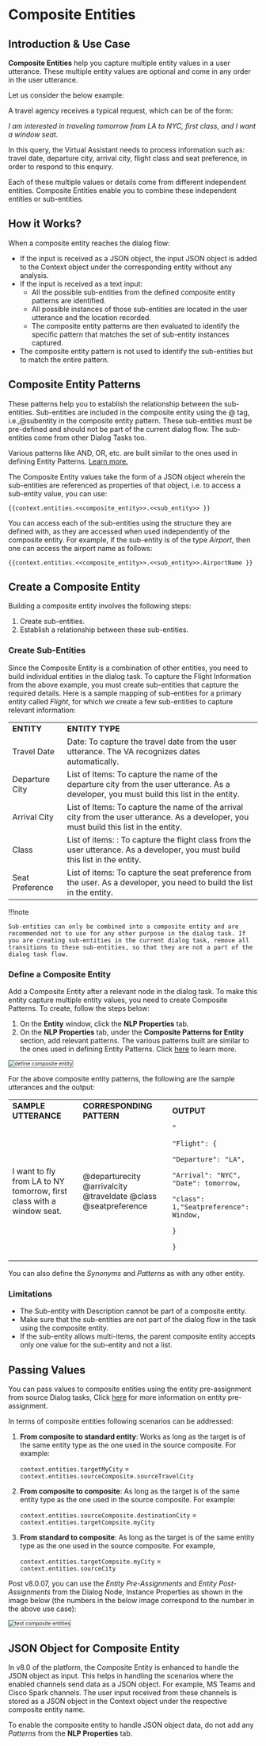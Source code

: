 # Composite Entities

## Introduction & Use Case 

**Composite Entities** help you capture multiple entity values in a user utterance. These multiple entity values are optional and come in any order in the user utterance.

Let us consider the below example:

A travel agency receives a typical request, which can be of the form:

_I am interested in traveling tomorrow from LA to NYC, first class, and I want a window seat._

In this query, the Virtual Assistant needs to process information such as: travel date, departure city, arrival city, flight class and seat preference, in order to respond to this enquiry.

Each of these multiple values or details come from different independent entities. Composite Entities enable you to combine these independent entities or sub-entities.

## How it Works?

When a composite entity reaches the dialog flow:

* If the input is received as a JSON object, the input JSON object is added to the Context object under the corresponding entity without any analysis.
* If the input is received as a text input:
    * All the possible sub-entities from the defined composite entity patterns are identified.
    * All possible instances of those sub-entities are located in the user utterance and the location recorded.
    * The composite entity patterns are then evaluated to identify the specific pattern that matches the set of sub-entity instances captured.
* The composite entity pattern is not used to identify the sub-entities but to match the entire pattern.

## Composite Entity Patterns

These patterns help you to establish the relationship between the sub-entities. Sub-entities are included in the composite entity using the @ tag, i.e.,@subentity in the composite entity pattern. These sub-entities must be pre-defined and should not be part of the current dialog flow. The sub-entities come from other Dialog Tasks too.

Various patterns like AND, OR, etc. are built similar to the ones used in defining Entity Patterns. <a href="https://docsinternal-kore.github.io/docs/xo/automation/natural-language/training/fundamental-meaning/#add-patterns-for-entities" target="_blank">Learn more.</a>

The Composite Entity values take the form of a JSON object wherein the sub-entities are referenced as properties of that object, i.e. to access a sub-entity value, you can use: 

`{{context.entities.<<composite_entity>>.<<sub_entity>> }}`

You can access each of the sub-entities using the structure they are defined with, as they are accessed when used independently of the composite entity. For example, if the sub-entity is of the type _Airport_, then one can access the airport name as follows:

`{{context.entities.<<composite_entity>>.<<sub_entity>>.AirportName }}`

##  Create a Composite Entity

Building a composite entity involves the following steps:

1. Create sub-entities.
2. Establish a relationship between these sub-entities.

### Create Sub-Entities

Since the Composite Entity is a combination of other entities, you need to build individual entities in the dialog task. To capture the Flight Information from the above example, you must create sub-entities that capture the required details. Here is a sample mapping of sub-entities for a primary entity called _Flight_, for which we create a few sub-entities to capture relevant information:


<table>
  <tr>
   <td><strong>ENTITY</strong>
   </td>
   <td><strong>ENTITY TYPE</strong>
   </td>
  </tr>
  <tr>
   <td>Travel Date
   </td>
   <td>Date: To capture the travel date from the user utterance. The VA recognizes dates automatically.
   </td>
  </tr>
  <tr>
   <td>Departure City
   </td>
   <td>List of Items: To capture the name of the departure city  from the user utterance. As a developer, you must build this list in the entity.
   </td>
  </tr>
  <tr>
   <td>Arrival City 
   </td>
   <td>List of Items: To capture the name of the arrival city from the user utterance. As a developer, you must build this list in the entity.
   </td>
  </tr>
  <tr>
   <td>Class 
   </td>
   <td>List of items: : To capture the flight class from the user utterance. As a developer, you must build this list in the entity. 
   </td>
  </tr>
  <tr>
   <td>Seat Preference
   </td>
   <td>List of items: To capture the seat preference from the user. As a developer, you need to build the list in the entity. 
   </td>
  </tr>
</table>

!!!note

    Sub-entities can only be combined into a composite entity and are recommended not to use for any other purpose in the dialog task. If you are creating sub-entities in the current dialog task, remove all transitions to these sub-entities, so that they are not a part of the dialog task flow.

### Define a Composite Entity

Add a Composite Entity after a relevant node in the dialog task. To make this entity capture multiple entity values, you need to create Composite Patterns. To create, follow the steps below:

1. On the **Entity** window, click the **NLP Properties** tab.
2. On the **NLP Properties** tab, under the **Composite Patterns for Entity** section, add relevant patterns. The various patterns built are similar to the ones used in defining Entity Patterns. Click <a href="https://docsinternal-kore.github.io/docs/xo/automation/natural-language/training/fundamental-meaning/#navigate-to-the-patterns-tab" target="_blank">here</a> to learn more.
<img src="../train-the-assistant/images/define-composite-entity.png" alt="define composite entity" title="define composite entity" style="border: 1px solid gray; zoom:75%;">

For the above composite entity patterns, the following are the sample utterances and the output:

<table>
  <tr>
   <td>
<strong>SAMPLE UTTERANCE</strong>
   </td>
   <td><strong>CORRESPONDING PATTERN</strong>
   </td>
   <td><strong>OUTPUT</strong>
   </td>
  </tr>
  <tr>
   <td>I want to fly from LA to NY tomorrow, first class with a window seat.
   </td>
   <td>@departurecity @arrivalcity @traveldate @class @seatpreference
   </td>
   <td><code>"</code>
<p>
<code>"Flight": {</code>
<p>
<code>"Departure": "LA",</code>
<p>
<code>"Arrival": "NYC", "Date": tomorrow,</code>
<p>
<code>"class": 1,"Seatpreference": Window,</code>
<p>
<code>}</code>
<p>
<code>}</code>
   </td>
  </tr>
</table>


You can also define the _Synonyms_ and _Patterns_ as with any other entity.

### Limitations

* The Sub-entity with Description cannot be part of a composite entity.
* Make sure that the sub-entities are not part of the dialog flow in the task using the composite entity.
* If the sub-entity allows multi-items, the parent composite entity accepts only one value for the sub-entity and not a list.


## Passing Values

You can pass values to composite entities using the entity pre-assignment from source Dialog tasks, Click <a href="https://developer.kore.ai/docs/bots/bot-builder-tool/dialog-task/working-with-the-dialog-node/#Define_Instance_Properties" target="_blank">here</a> for more information on entity pre-assignment.

In terms of composite entities following scenarios can be addressed:

1. **From composite to standard entity**: Works as long as the target is of the same entity type as the one used in the source composite. For example:

    `context.entities.targetMyCity` = `context.entities.sourceComposite.sourceTravelCity`

2. **From composite to composite**: As long as the target is of the same entity type as the one used in the source composite. For example:

    `context.entities.sourceComposite.destinationCity` = `context.entities.targetCompsite.myCity`

3. **From standard to composite**: As long as the target is of the same entity type as the one used in the source composite. For example,

    `context.entities.targetCompsite.myCity` = `context.entities.sourceCity`

Post v8.0.07, you can use the _Entity Pre-Assignments_ and _Entity Post-Assignments_ from the Dialog Node, Instance Properties as shown in the image below (the numbers in the below image correspond to the number in the above use case):

<img src="../train-the-assistant/images/test-composite-entity.png" alt="test composite entities" title="test composite entities" style="border: 1px solid gray; zoom:75%;">

## JSON Object for Composite Entity

In v8.0 of the platform, the Composite Entity is enhanced to handle the JSON object as input. This helps in handling the scenarios where the enabled channels send data as a JSON object. For example, MS Teams and Cisco Spark channels. The user input received from these channels is stored as a JSON object in the Context object under the respective composite entity name.

To enable the composite entity to handle JSON object data, do not add any _Patterns_ from the **NLP Properties** tab.
